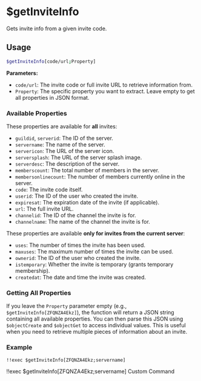 # $getInviteInfo

Gets invite info from a given invite code.

## Usage

```bash
$getInviteInfo[code/url;Property]
```

**Parameters:**

*   `code/url`: The invite code or full invite URL to retrieve information from.
*   `Property`: The specific property you want to extract. Leave empty to get all properties in JSON format.

### Available Properties

These properties are available for **all** invites:

*   `guildid`, `serverid`: The ID of the server.
*   `servername`: The name of the server.
*   `servericon`: The URL of the server icon.
*   `serversplash`: The URL of the server splash image.
*   `serverdesc`: The description of the server.
*   `memberscount`: The total number of members in the server.
*   `membersonlinecount`: The number of members currently online in the server.
*   `code`: The invite code itself.
*   `userid`: The ID of the user who created the invite.
*   `expiresat`: The expiration date of the invite (if applicable).
*   `url`: The full invite URL.
*   `channelid`: The ID of the channel the invite is for.
*   `channelname`: The name of the channel the invite is for.

These properties are available **only for invites from the current server**:

*   `uses`: The number of times the invite has been used.
*   `maxuses`: The maximum number of times the invite can be used.
*   `ownerid`: The ID of the user who created the invite.
*   `istemporary`: Whether the invite is temporary (grants temporary membership).
*   `createdat`: The date and time the invite was created.

### Getting All Properties

If you leave the `Property` parameter empty (e.g., `$getInviteInfo[ZFQNZA4Ekz]`), the function will return a JSON string containing all available properties.  You can then parse this JSON using `$objectCreate` and `$objectGet` to access individual values. This is useful when you need to retrieve multiple pieces of information about an invite.

### Example

```discord
!!exec $getInviteInfo[ZFQNZA4Ekz;servername]
```

<discord-messages>
  <discord-message :bot="false" role-color="#ffcc9a" author="Member">
    !!exec $getInviteInfo[ZFQNZA4Ekz;servername]
  </discord-message>
  <discord-message :bot="true" role-color="#0099ff" author="Custom Command" avatar="https://media.discordapp.net/avatars/725721249652670555/781224f90c3b841ba5b40678e032f74a.webp">
    Custom Command
  </discord-message>
</discord-messages>
